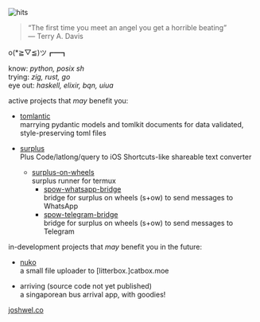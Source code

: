 ![hits](https://img.shields.io/endpoint?url=https://hits.dwyl.com/markjoshwel/markjoshwel.json&style=flat-square&label=Hits&color=6244bb)

> “The first time you meet an angel you get a horrible beating”  
> ― Terry A. Davis

o(*≧▽≦)ツ┏━┓

know: _python, posix sh_  
trying: _zig, rust, go_  
eye out: _haskell, elixir, bqn, uiua_

active projects that _may_ benefit you:

- [tomlantic](https://github.com/markjoshwel/tomlantic)  
  marrying pydantic models and tomlkit documents for data validated, style-preserving toml files

- [surplus](https://github.com/markjoshwel/surplus)  
  Plus Code/latlong/query to iOS Shortcuts-like shareable text converter
  - [surplus-on-wheels](https://github.com/markjoshwel/surplus-on-wheels)  
    surplus runner for termux 
    - [spow-whatsapp-bridge](https://github.com/markjoshwel/spow-whatsapp-bridge)  
      bridge for surplus on wheels (s+ow) to send messages to WhatsApp
    - [spow-telegram-bridge](https://github.com/markjoshwel/spow-telegram-bridge)  
      bridge for surplus on wheels (s+ow) to send messages to Telegram

in-development projects that _may_ benefit you in the future:

- [nuko](https://github.com/markjoshwel/nuko)  
  a small file uploader to [litterbox.]catbox.moe

- arriving (source code not yet published)  
  a singaporean bus arrival app, with goodies!

[joshwel.co](https://joshwel.co)
